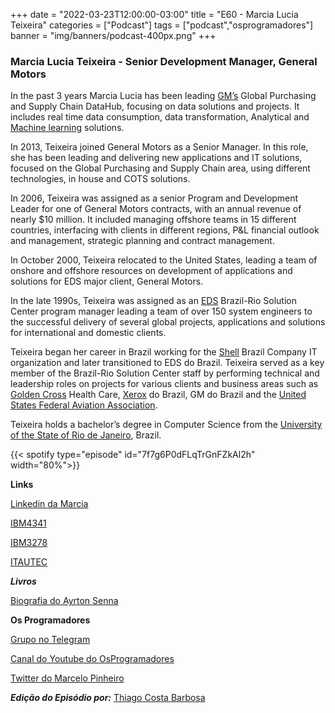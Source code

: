 +++
date = "2022-03-23T12:00:00-03:00"
title = "E60 - Marcia Lucia Teixeira"
categories = ["Podcast"]
tags = ["podcast","osprogramadores"]
banner = "img/banners/podcast-400px.png"
+++

### Marcia Lucia Teixeira - Senior Development Manager, General Motors

In the past 3 years Marcia Lucia has been leading [GM’s](https://www.gm.com/) Global Purchasing and Supply Chain DataHub, focusing on data solutions and projects. It includes real time data consumption, data transformation, Analytical and [Machine learning](https://en.wikipedia.org/wiki/Machine_learning) solutions.

In 2013, Teixeira joined General Motors as a Senior Manager. In this role, she has been leading and delivering new applications and IT solutions, focused on the Global Purchasing and Supply Chain area, using different technologies, in house and COTS solutions.

In 2006, Teixeira was assigned as a senior Program and Development Leader for one of General Motors contracts, with an annual revenue of nearly $10 million. It included managing offshore teams in 15 different countries, interfacing with clients in different regions, P&L financial outlook and management, strategic planning and contract management.

In October 2000, Teixeira relocated to the United States, leading a team of onshore and offshore resources on development of applications and solutions for EDS major client, General Motors.

In the late 1990s, Teixeira was assigned as an [EDS](https://en.wikipedia.org/wiki/Electronic_Data_Systems) Brazil-Rio Solution Center program manager leading a team of over 150 system engineers to the successful delivery of several global projects, applications and solutions  for international and domestic clients.

Teixeira began her career in Brazil working for the [Shell](https://www.shell.com/) Brazil Company IT organization and later transitioned to EDS do Brazil.  Teixeira served as a key member of the Brazil-Rio Solution Center staff by performing technical and leadership roles on projects for various clients and business areas such as [Golden Cross](https://www.goldencross.com.br/) Health Care, [Xerox](https://www.xerox.com/pt-br) do Brazil, GM do Brazil and the [United States Federal Aviation Association](https://www.faa.gov/).

Teixeira holds a bachelor’s degree in Computer Science from the [University of the State of Rio de Janeiro](https://en.wikipedia.org/wiki/Rio_de_Janeiro_State_University), Brazil.

{{< spotify type="episode" id="7f7g6P0dFLqTrGnFZkAl2h" width="80%">}}


**Links**

[Linkedin da Marcia](https://www.linkedin.com/in/marcia-teixeira-aa1a61/)

[IBM4341](https://www.ibm.com/ibm/history/exhibits/mainframe/mainframe_PP4341.html)

[IBM3278](https://en.wikipedia.org/wiki/IBM_3270)

[ITAUTEC](https://en.wikipedia.org/wiki/Itautec)


***Livros***

[Biografia do Ayrton Senna](https://en.wikipedia.org/wiki/Ayrton_Senna)


**Os Programadores**

[Grupo no Telegram](https://t.me/osprogramadores)

[Canal do Youtube do OsProgramadores](https://www.youtube.com/channel/UCt_YNYGl6K5yNXlXEQDdwWg?view_as=subscriber)

[Twitter do Marcelo Pinheiro](https://twitter.com/mpinheir)

***Edição do Episódio por:*** [Thiago Costa Barbosa](https://www.linkedin.com/in/ThiagoCostaBarbosa/)